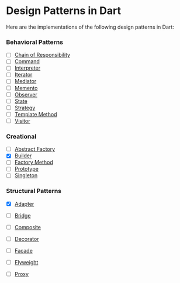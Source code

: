 # Design Patterns in Dart

Here are the implementations of the following design patterns in Dart:

### Behavioral Patterns

* [ ] [Chain of Responsibility](https://github.com/scottt2/design-patterns-in-dart/tree/master/chain_of_responsibility)
* [ ] [Command](https://github.com/scottt2/design-patterns-in-dart/tree/master/command)
* [ ] [Interpreter](https://github.com/scottt2/design-patterns-in-dart/tree/master/interpreter)
* [ ] [Iterator](https://github.com/scottt2/design-patterns-in-dart/tree/master/iterator)
* [ ] [Mediator](https://github.com/scottt2/design-patterns-in-dart/tree/master/mediator)
* [ ] [Memento](https://github.com/scottt2/design-patterns-in-dart/tree/master/memento)
* [ ] [Observer](https://github.com/scottt2/design-patterns-in-dart/tree/master/observer)
* [ ] [State](https://github.com/scottt2/design-patterns-in-dart/tree/master/state)
* [ ] [Strategy](https://github.com/scottt2/design-patterns-in-dart/tree/master/strategy)
* [ ] [Template Method](https://github.com/scottt2/design-patterns-in-dart/tree/master/template_method)
* [ ] [Visitor](https://github.com/scottt2/design-patterns-in-dart/tree/master/visitor)

### Creational

* [ ] [Abstract Factory](https://github.com/scottt2/design-patterns-in-dart/tree/master/abstract_factory)
* [x] [Builder](https://github.com/scottt2/design-patterns-in-dart/tree/master/builder)
* [ ] [Factory Method](https://github.com/scottt2/design-patterns-in-dart/tree/master/factory_method)
* [ ] [Prototype](https://github.com/scottt2/design-patterns-in-dart/tree/master/prototype)
* [ ] [Singleton](https://github.com/scottt2/design-patterns-in-dart/tree/master/singleton)

### Structural Patterns

* [x] [Adapter](https://github.com/scottt2/design-patterns-in-dart/tree/master/adapter)
* [ ] [Bridge](https://github.com/scottt2/design-patterns-in-dart/tree/master/bridge)
* [ ] [Composite](https://github.com/scottt2/design-patterns-in-dart/tree/master/composite)
* [ ] [Decorator](https://github.com/scottt2/design-patterns-in-dart/tree/master/decorator)
* [ ] [Facade](https://github.com/scottt2/design-patterns-in-dart/tree/master/facade)
* [ ] [Flyweight](https://github.com/scottt2/design-patterns-in-dart/tree/master/flyweight)
* [ ] [Proxy](https://github.com/scottt2/design-patterns-in-dart/tree/master/proxy)

